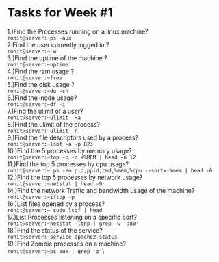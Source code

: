 Tasks for Week #1
=================
1.)Find the Processes running on a linux machine?\
  ```rohit@server:~ps -aux```\
2.Find the user currently logged in ?\
  ```rohit@server:~ w```\
3.)Find the uptime of the machine ?\
  ```rohit@server:~uptime```\
4.)Find the ram usage ?\
  ```rohit@server:~free```\
5.)Find the disk usage ?\
  ```rohit@server:~du -sh```\
6.)Find the inode usage?\
  ```rohit@server:~df -i```\
7.)Find the ulimit of a user?\
  ```rohit@server:~ulimit -Ha```\
8.)Find the ulimit of the process?\
  ```rohit@server:~ulimit -n```\
9.)Find the file descriptors used by a process?\
  ```rohit@server:~lsof -a -p 823```\
10.)Find the 5 processes by memory usage?\
```rohit@server:~top -b -o +%MEM | head -n 12```\
11.)Find the top 5 processes by cpu usage?\
```rohit@server:~ ps -eo pid,ppid,cmd,%mem,%cpu --sort=-%mem | head -6```\
12.)Find the top 5 processes by network usage?\
```rohit@server:~netstat | head -9```\
14.)Find the network Traffic and bandwidth usage of the machine?\
```rohit@server:~iftop -p```\
16.)List files opened by a process?\
```rohit@server:~ sudo lsof | head```\
17.)List Processes listening on a specific port?\
```rohit@server:~netstat -ltnp | grep -w ':80'```\
18.)Find the status of the service?\
```rohit@server:~service apache2 status```\
19.)Find Zombie processes on a machine?\
```rohit@server:~ps aux | grep 'z'```\


